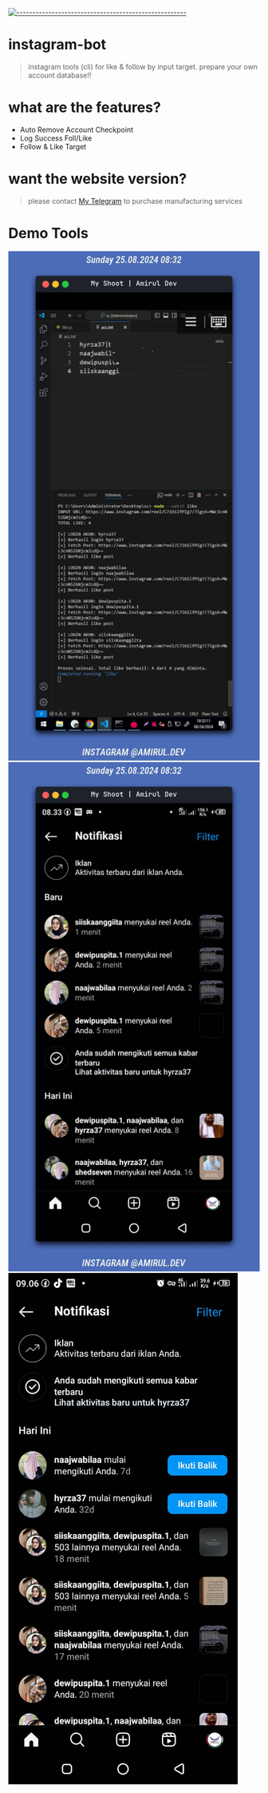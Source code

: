 [![-----------------------------------------------------](https://raw.githubusercontent.com/andreasbm/readme/master/assets/lines/colored.png)](#table-of-contents)
# instagram-bot
> instagram tools (cli) for like & follow by input target. prepare your own account database!!

# what are the features?
- Auto Remove Account Checkpoint
- Log Success Foll/Like
- Follow & Like Target

# want the website version?
> please contact [My Telegram](https://t.me/amiruldev20) to purchase manufacturing services

# Demo Tools
<img src="like1.jpg">
<img src="like2.jpg">
<img src="like3.jpg">
